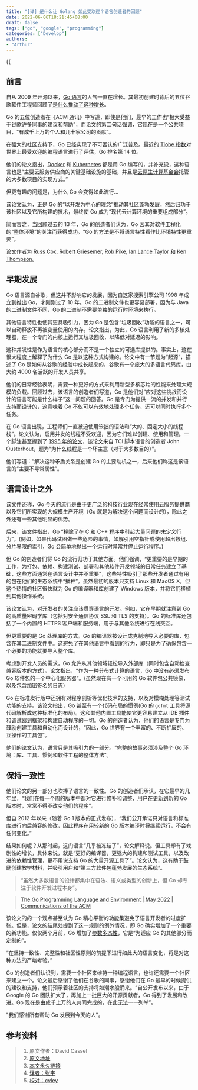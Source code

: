 ```yaml
---
title: "[译] 是什么让 Golang 如此受欢迎？语言创造者的回顾"
date: 2022-06-06T18:21:45+08:00
draft: false
tags: ["go", "google", "programming"]
categories: ["Develop"]
authors:
- "Arthur"
---
```


{{<audio src="audios/here_after_us.mp3" caption="《后来的我们 - 五月天》" >}}

## 前言

自从 2009 年开源以来，[Go 语言](https://go.dev/)的人气一直在增长。其最初创建时背后的五位谷歌软件工程师回顾了[是什么推动了这种增长](https://cacm.acm.org/magazines/2022/5/260357-the-go-programming-language-and-environment/fulltext#R16)。

Go 的五位创造者在《ACM 通讯》中写道，即使是他们，最早的工作也“极大受益于谷歌许多同事的建议和帮助”，而论文的第二句话强调，它现在是一个公共项目，“有成千上万的个人和几十家公司的贡献”。

在强大的社区支持下，Go 已经实现了不可否认的广泛普及。最近的 [Tiobe 指数](https://www.tiobe.com/tiobe-index/)对世界上最受欢迎的编程语言进行了评估，Go 排名第 14 位。

他们的论文指出，[Docker](https://thenewstack.io/category/containers/) 和 [Kubernetes](https://thenewstack.io/category/kubernetes/) 都是用 Go 编写的，并补充说，这种语言也是“主要云服务供应商的关键基础设施的基础，并且是[云原生计算基金会](https://cncf.io/?utm_content=inline-mention)托管的大多数项目的实现方式。”

但更有趣的问题是，为什么 Go 会变得如此流行...

该论文认为，正是 Go 的“以开发为中心的理念”推动其社区蓬勃发展，然后归功于该社区以及它所构建的技术，最终使 Go 成为“现代云计算环境的重要组成部分”。

简而言之，当回顾过去的 13 年，Go 的创造者们认为，Go 因其对软件工程化的“整体环境”的关注而获得成功。“Go 的方法是不将语言特性看作比环境特性更重要”。

论文作者为 [Russ Cox](https://twitter.com/_rsc?lang=en), [Robert Griesemer](https://github.com/griesemer), [Rob Pike](https://twitter.com/rob_pike?lang=en), [Ian Lance Taylor](https://www.linkedin.com/in/ianlancetaylor/) 和 [Ken Thompson](https://www.computer.org/profiles/kenneth-thompson)。

## 早期发展

Go 语言源自谷歌，但这并不影响它的发展，因为自这家搜索引擎公司 1998 年成立到推出 Go，才刚刚过了 10 年。Go 的二进制文件也更容易部署，因为与 Java 的二进制文件不同，Go 的二进制不需要单独的运行时环境来执行。

其他语言特性也使其更具吸引力，因为 Go 是包含“垃圾回收”功能的语言之一，可以自动释放不再被变量使用的内存。论文指出，为此，Go 语言利用了新的多核处理器，在一个专门的内核上运行其垃圾回收，以降低对延迟的影响。

这种并发性是作为语言的核心部分而不是一个独立的可选库提供的。事实上，这在很大程度上解释了为什么 Go 是以这种方式构建的。论文中有一节题为“起源”，描述了 Go 是如何从谷歌的经验中成长起来的，谷歌有一个庞大的多语言代码库，由大约 4000 名活跃的开发人员共享。

他们的日常经验表明，需要一种更好的方式来利用新型多核芯片的性能来处理大规模的负载。回顾过去，该语言的创造者们写道，Go 是他们对“应对这些挑战而设计的语言可能是什么样子”这一问题的回答。Go 是专门为提供一流的并发和并行支持而设计的，这意味着 Go 不仅可以有效地处理多个任务，还可以同时执行多个任务。

在 Go 语言出现，工程师们一直被迫使用笨拙的语法和“大的、固定大小的线程栈”。论文认为，启用并发的线程不受欢迎，因为它们难以创建、使用和管理。一个脚注甚至提到了 [1995 年的论文](https://web.stanford.edu/~ouster/cgi-bin/papers/threads.pdf)，该论文来自 TCl 脚本语言的创造者 John Ousterhout，题为“为什么线程是一个坏主意（对于大多数目的）”。

他们写道：“解决这种矛盾关系是创建 Go 的主要动机之一，后来他们称这是该语言的“主要不寻常属性”。

## 语言设计之外

该文件还称，Go 今天的流行是由于更广泛的科技行业现在经常使用云服务提供商以及它们所实现的大规模生产环境（Go 就是为解决这个问题而设计的），除此之外还有一些其他明显的优势。

后来，该文件指出，Go “移除了在 C 和 C++ 程序中引起大量问题的未定义行为”。(例如，如果代码试图做一些危险的事情，如解引用空指针或使用超出数组、分片界限的索引，Go 会简单地抛出一个运行时异常并停止运行程序。)

但 Go 的创造者们将 Go 的流行归功于其他方面。他们强调，“更重要的是早期的工作，为打包、依赖、构建测试、部署和其他软件开发领域的日常任务建立了基础，这些方面通常在语言设计中并不重要”，这些特性吸引了那些开发者通过有用的包在他们的生态系统中“播种”。虽然最初的版本只支持 Linux 和 MacOS X，但这个热情的社区很快就为 Go 的编译器和库创建了 Windows 版本，并将它们移植到其他操作系统。

该论文认为，对开发者的关注应该贯穿语言的开发。例如，它在早期就注意到 Go 的高质量密码学库（包括对安全通信协议 SSL 和 TLS 的支持）。Go 的标准库还包括了一个内置的 HTTPS 客户端和服务端，用于与其他系统进行在线交互。

但更重要的是 Go 处理库的方式。Go 的编译器被设计成克制地导入必要的库，包含在其二进制文件中。这避免了在其他语言中看到的行为，即只是为了确保包含一个必要的功能就要导入整个库。

考虑到开发人员的需求，Go 允许从其他领域轻松导入外部库（同时包含自动检查兼容版本的方式）。论文指出，“作为一种分布式计算的语言，Go 中没有必须发布 Go 软件包的一个中心化服务器”。(虽然现在有一个可用的 Go 软件包公共镜像，以及包含加密签名的日志）

Go 在标准发行版中还拥有对程序剖析等优化技术的支持，以及对模糊处理等测试功能的支持。该论文指出，Go 甚至有一个代码布局的惯例(Go 的 `gofmt` 工具将源代码解析成这种标准化的布局)。这和其他内置工具能使它更容易建立从 IDE 插件和调试器到框架和构建自动程序的一切。Go 的创造者认为，他们的语言是专门为鼓励创建工具和自动化而设计的，“因此，Go 世界有一个丰富的、不断扩展的、互操作的工具包”。

他们的论文认为，语言只是其吸引力的一部分。“完整的故事必须涉及整个 Go 环境：库、工具、惯例和软件工程的整体方法”。

## 保持一致性

他们论文的另一部分也吹捧了语言的一致性。Go 的创造者们承认，在它最早的几年里，“我们在每一个周的版本中都对它进行修补和调整，用户在更新到新的 Go 版本时，常常不得不改变他们的程序”。

但自 2012 年以来（随着 Go 1 版本的正式发布），“我们公开承诺只对语言和标准库进行向后兼容的修改，因此程序在用较新的 Go 版本编译时将继续运行，不会有任何变化。”

结果如何呢？从那时起，这门语言“几乎被冻结了”，论文解释说。但工具却有了戏剧性的增长，具体来说，就是“更好的编译器，更强大的构建和测试工具，以及改进的依赖性管理，更不用说支持 Go 的大量开源工具了”。论文认为，这有助于鼓励创建教学材料，并吸引用户和“第三方软件包蓬勃发展的生态系统”。

> “虽然大多数语言的设计都集中在语法、语义或类型的创新上，但 Go 却专注于软件开发过程本身”。

> [The Go Programming Language and Environment | May 2022 | Communications of the ACM](https://cacm.acm.org/magazines/2022/5/260357-the-go-programming-language-and-environment/fulltext)

该论文的的一个观点甚至认为 Go 精心平衡的功能集避免了语言开发者的过度扩张。但是，论文的结尾处提到了这一规则的例外情况，即 Go 确实增加了一个重要的新功能。仅仅两个月前，Go 增加了[参数多态性](https://github.com/golang/proposal/blob/4a54a00950b56dd0096482d0edae46969d7432a6/design/go2draft-contracts.md)，它是“为适应 Go 的其他部分而定制的”。

“在坚持一致性、完整性和社区性原则的前提下进行如此大的语言变化，将是对这种方法的严峻考验。”

Go 的创造者们认识到，需要一个社区来维持一种编程语言，也许还需要一个社区来建立一个。论文最后感谢了他们在谷歌的同事，感谢他们在 Go 最早的时候提供的建议和支持，他们预示着社区的支持将如潮水般涌来。“自公开发布以来，由于 Google 的 Go 团队扩大了，再加上一批巨大的开源贡献者，Go 得到了发展和改进。Go 现在是由成千上万的人共同完成的，在此无法一一列举”。

"我们感谢所有帮助 Go 发展到今天的人"。

## 参考资料

> 1. 原文作者：David Cassel
> 2. [原文地址](https://thenewstack.io/what-made-golang-so-popular-the-languages-creators-look-back/)
> 3. [本文永久链接](https://github.com/gocn/translator/blob/master/2022/w18_Golang_creators_look_back.md)
> 4. [译者：张宇](https://github.com/pseudoyu)
> 5. [校对：cvley](https://github.com/cvley)
